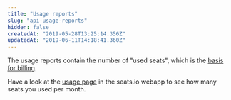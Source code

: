 ```yaml
---
title: "Usage reports"
slug: "api-usage-reports"
hidden: false
createdAt: "2019-05-28T13:25:14.356Z"
updatedAt: "2019-06-11T14:18:41.360Z"
---
```

The usage reports contain the number of &quot;used seats&quot;, which is the [basis for billing](https://www.seats.io/pricing).

Have a look at the [usage page](https://app-v2.seats.io/reports) in the seats.io webapp to see how many seats you used per month.

